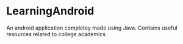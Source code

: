 # LearningAndroid
An android application completey made using Java. 
Contains useful resources related to college academics
